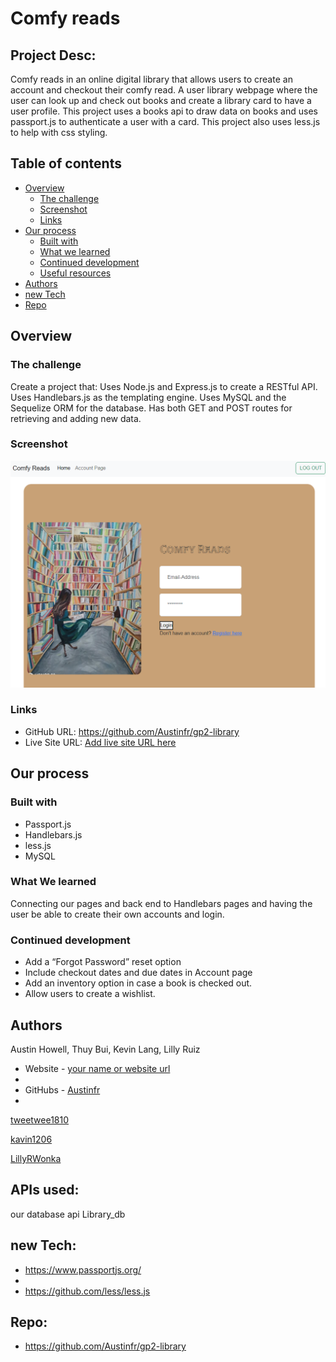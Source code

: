 # Comfy reads

## Project Desc:
Comfy reads in an online digital library that allows users to create an account and checkout their comfy read.
	A user library webpage where the user can look up and check out books and create a library card to have a user profile.
	This project uses a books api to draw data on books and uses passport.js to authenticate a user with a card.
	This project also uses less.js to help with css styling.

## Table of contents

- [Overview](#overview)
  - [The challenge](#the-challenge)
  - [Screenshot](#screenshot)
  - [Links](#links)
- [Our process](#our-process)
  - [Built with](#built-with)
  - [What we learned](#what-we-learned)
  - [Continued development](#continued-development)
  - [Useful resources](#useful-resources)
- [Authors](#authors)
- [new Tech](#new-Tech)
- [Repo](#Repo)

## Overview

### The challenge

Create a project that: Uses Node.js and Express.js to create a RESTful API.
Uses Handlebars.js as the templating engine.
Uses MySQL and the Sequelize ORM for the database.
Has both GET and POST routes for retrieving and adding new data.

### Screenshot

![](./public/IMG/deployed_comfyreads.png)

### Links

- GitHub URL: https://github.com/Austinfr/gp2-library
- Live Site URL: [Add live site URL here](https://your-live-site-url.com)

## Our process

### Built with

- Passport.js
- Handlebars.js
- less.js
- MySQL

### What We learned
Connecting our pages and back end to Handlebars pages and having the user be able to create their own accounts and login.

### Continued development

- Add a “Forgot Password” reset option
- Include checkout dates and due dates in Account page
- Add an inventory option in case a book is checked out.
- Allow users to create a wishlist.

## Authors
  Austin Howell, Thuy Bui, Kevin Lang, Lilly Ruiz
  
- Website - [your name or website url](https://www.your-site.com)
- 
- GitHubs - [Austinfr](https://github.com/Austinfr)
- 
[tweetwee1810](https://github.com/tweetwee1810)

[kavin1206](https://github.com/kevinl206)

[LillyRWonka](https://github.com/LillyRWonka)

## APIs used:


our database api
Library_db 

		
## new Tech:

- https://www.passportjs.org/
- 
- https://github.com/less/less.js
	
## Repo:

- https://github.com/Austinfr/gp2-library
